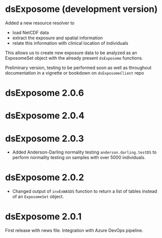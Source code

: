 # dsExposome (development version)

Added a new resource resolver to

+ load NetCDF data
+ extract the exposure and spatial information
+ relate this information with clinical location of individuals

This allows us to create new exposure data to be analyzed as an ExposomeSet object with the already present `dsExposome` functions.

Preliminary version, testing to be performed soon as well as throughout documentation in a vignette or bookdown on `dsExposomeClient` repo

# dsExposome 2.0.6

# dsExposome 2.0.4

# dsExposome 2.0.3

+ Added Anderson-Darling normality testing `anderson.darling.testDS` to perform normality testing on samples with over 5000 individuals.

# dsExposome 2.0.2

+ Changed output of `invExWASDS` function to return a list of tables instead of an `ExposomeSet` object.

# dsExposome 2.0.1


First release with news file. Integration with Azure DevOps pipeline.
